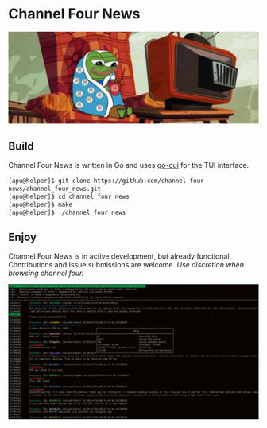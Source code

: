 # Channel Four News

![](img/comfy.jpg)

## Build
Channel Four News is written in Go and uses [go-cui](https://github.com/jroimartin/gocui) for the TUI interface.
```
[apu@helper]$ git clone https://github.com/channel-four-news/channel_four_news.git
[apu@helper]$ cd channel_four_news 
[apu@helper]$ make
[apu@helper]$ ./channel_four_news
```

## Enjoy
Channel Four News is in active development, but already functional. Contributions and Issue submissions are welcome. *Use discretion when browsing channel four.*

![](img/screen.jpg)
